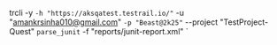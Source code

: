 trcli -y `
   -h "https://aksqatest.testrail.io/" `
   -u "amankrsinha010@gmail.com" `
   -p "Beast@2k25" `
   --project "TestProject-Quest" `
   parse_junit `
   -f "reports/junit-report.xml" `